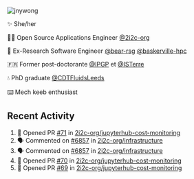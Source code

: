 ![jnywong](https://readme-typing-svg.demolab.com/?font=Intel+One+Mono&size=36&duration=3000&pause=1000&color=6bc46d&vCenter=true&width=170&lines=jnywong)

✨ She/her

👩‍💻 Open Source Applications Engineer [@2i2c-org](https://2i2c.org/)

🐻 Ex-Research Software Engineer [@bear-rsg](https://github.com/bear-rsg) [@baskerville-hpc](https://github.com/baskerville-hpc) 

🇫🇷 Former post-doctorante [@IPGP](https://github.com/IPGP) et [@ISTerre](https://www.isterre.fr/) 

💧 PhD graduate [@CDTFluidsLeeds](https://fluid-dynamics.leeds.ac.uk/) 

⌨️ Mech keeb enthusiast 

## Recent Activity 

<!--START_SECTION:activity-->
1. 💪 Opened PR [#71](undefined) in [2i2c-org/jupyterhub-cost-monitoring](https://github.com/2i2c-org/jupyterhub-cost-monitoring)
2. 🗣 Commented on [#6857](https://github.com/2i2c-org/infrastructure/issues/6857#issuecomment-3414985072) in [2i2c-org/infrastructure](https://github.com/2i2c-org/infrastructure)
3. 🗣 Commented on [#6857](https://github.com/2i2c-org/infrastructure/issues/6857#issuecomment-3414884498) in [2i2c-org/infrastructure](https://github.com/2i2c-org/infrastructure)
4. 💪 Opened PR [#70](undefined) in [2i2c-org/jupyterhub-cost-monitoring](https://github.com/2i2c-org/jupyterhub-cost-monitoring)
5. 💪 Opened PR [#69](undefined) in [2i2c-org/jupyterhub-cost-monitoring](https://github.com/2i2c-org/jupyterhub-cost-monitoring)
<!--END_SECTION:activity-->

